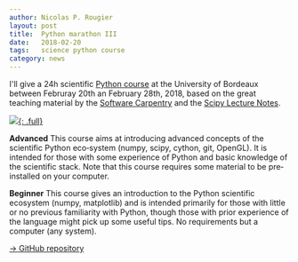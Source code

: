 ```yaml
---
author: Nicolas P. Rougier
layout: post
title:  Python marathon III
date:   2018-02-20
tags:   science python course
category: news
---
```


I'll give a 24h scientific [Python course] at the University of Bordeaux
between Februray 20th an February 28th, 2018, based on the great teaching
material by the [Software Carpentry] and the [Scipy Lecture Notes].

[Software Carpentry]: http://software-carpentry.org/
[Scipy Lecture Notes]: http://www.scipy-lectures.org/
[Python course]: https://github.com/rougier/Scipy-Bordeaux-2018

[![]({{site.baseurl}}/images/XKCD-Python.png){: .full}](https://xkcd.com/353)

**Advanced** This course aims at introducing advanced concepts of the
scientific Python eco‐system (numpy, scipy, cython, git, OpenGL). It is
intended for those with some experience of Python and basic knowledge of the
scientific stack. Note that this course requires some material to be
pre‐installed on your computer.

**Beginner** This course gives an introduction to the Python scientific
ecosystem (numpy, matplotlib) and is intended primarily for those with little
or no previous familiarity with Python, though those with prior experience of
the language might pick up some useful tips. No requirements but a computer
(any system).

[→ GitHub repository](https://github.com/rougier/Scipy-Bordeaux-2018)

